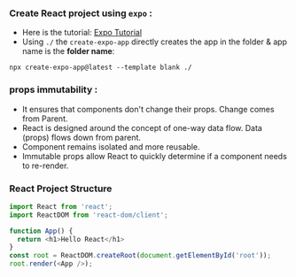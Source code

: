 ### Create React project using ```expo``` :
- Here is the tutorial: [Expo Tutorial](https://docs.expo.dev/get-started/create-a-project/)
- Using `./` the `create-expo-app` directly creates the app in the folder & app name is the **folder name**:
```
npx create-expo-app@latest --template blank ./

```
### props immutability :
- It ensures that components don't change their props. Change comes from Parent.
- React is designed around the concept of one-way data flow. Data (props) flows down from parent.
- Component remains isolated and more reusable.
- Immutable props allow React to quickly determine if a component needs to re-render.
### React Project Structure
```javascript
import React from 'react';
import ReactDOM from 'react-dom/client';

function App() {
  return <h1>Hello React</h1>
}
const root = ReactDOM.createRoot(document.getElementById('root'));
root.render(<App />);
```
